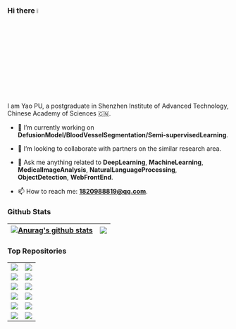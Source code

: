 ### Hi there <a href="https://www.gautamkrishnar.com/"><img src="https://media.giphy.com/media/hvRJCLFzcasrR4ia7z/giphy.gif" width="5%"></a>

I am Yao PU, a postgraduate in Shenzhen Institute of Advanced Technology, Chinese Academy of Sciences :cn:.

- :seedling: I’m currently working on **DefusionModel/BloodVesselSegmentation/Semi-supervisedLearning**.

- :dancers: I’m looking to collaborate with partners on the similar research area.

- :speech_balloon: Ask me anything related to **DeepLearning**, **MachineLearning**, **MedicalImageAnalysis**, **NaturalLanguageProcessing**, **ObjectDetection**, **WebFrontEnd**.

- :mailbox: How to reach me: [**1820988819@qq.com**](mailto:1820988819@qq.com).

### Github Stats

| <a href="https://github.com/Allenem"><img align="center" src="https://github-readme-stats.vercel.app/api?username=Allenem&show_icons=true&include_all_commits=true&theme=buefy&hide_border=true" alt="Anurag's github stats" /></a> | <a href="https://github.com/Allenem"><img align="center" src="https://github-readme-stats.vercel.app/api/top-langs/?username=Allenem&layout=compact&theme=buefy&hide_border=true" /></a> |
| - | - |

### Top Repositories

<table>
   <tr>
      <td><a href="https://github.com/Allenem/DDPM"><img align="center" src="https://github-readme-stats.vercel.app/api/pin/?username=Allenem&repo=DDPM&theme=buefy" /></a></td>
      <td><a href="https://github.com/Allenem/SSL4DSA"><img align="center" src="https://github-readme-stats.vercel.app/api/pin/?username=Allenem&repo=SSL4DSA&theme=buefy" /></a></td>
   </tr>
   <tr>
      <td><a href="https://github.com/Allenem/MedicalImage"><img align="center" src="https://github-readme-stats.vercel.app/api/pin/?username=Allenem&repo=MedicalImage&theme=buefy"/></a></td>
      <td><a href="https://github.com/Allenem/PatternRecognition"><img align="center" src="https://github-readme-stats.vercel.app/api/pin/?username=Allenem&repo=PatternRecognition&theme=buefy" /></a></td>
   </tr>
   <tr>
      <td><a href="https://github.com/Allenem/DeepLearningCourse"><img align="center" src="https://github-readme-stats.vercel.app/api/pin/?username=Allenem&repo=DeepLearningCourse&theme=buefy" /></a></td>
      <td><a href="https://github.com/Allenem/transformer"><img align="center" src="https://github-readme-stats.vercel.app/api/pin/?username=Allenem&repo=transformer&theme=buefy" /></a></td>
   </tr>
   <tr>
      <td><a href="https://github.com/Allenem/YOLOv3SPP"><img align="center" src="https://github-readme-stats.vercel.app/api/pin/?username=Allenem&repo=YOLOv3SPP&theme=buefy" /></a></td>
      <td><a href="https://github.com/Allenem/graduation-design"><img align="center" src="https://github-readme-stats.vercel.app/api/pin/?username=Allenem&repo=graduation-design&theme=buefy" /></a></td>
   </tr>
   <tr>
      <td><a href="https://github.com/Allenem/CapitalManagementSystem"><img align="center" src="https://github-readme-stats.vercel.app/api/pin/?username=Allenem&repo=CapitalManagementSystem&theme=buefy" /></a></td>
      <td><a href="https://github.com/Allenem/DIPhomework"><img align="center" src="https://github-readme-stats.vercel.app/api/pin/?username=Allenem&repo=DIPhomework&theme=buefy" /></a></td>
   </tr>
   <tr>
      <td><a href="https://github.com/Allenem/GitHubNoteBook"><img align="center" src="https://github-readme-stats.vercel.app/api/pin/?username=Allenem&repo=GitHubNoteBook&theme=buefy" /></a></td>
      <td><a href="https://github.com/Allenem/GitHubNoteBook"><img align="center" src="https://github-readme-stats.vercel.app/api/pin/?username=Allenem&repo=GitHubNoteBook&theme=buefy" /></a></td>
   </tr>
</table>

<!-- 

[![github stats](https://github-readme-stats.vercel.app/api?username=Allenem&show_icons=true&theme=radical)](https://github.com/Allenem)

[![lazy status](https://github-readme-stats.vercel.app/api/top-langs/?username=Allenem&layout=compact&theme=radical)](https://github.com/Allenem)

[![github stats](https://github-readme-stats.vercel.app/api?username=Allenem&show_icons=true&theme=radical&bg_color=30,e96443,904e95&title_color=fff)](https://github.com/Allenem)

**Allenem/Allenem** is a ✨ _special_ ✨ repository because its `README.md` (this file) appears on your GitHub profile.👋

Here are some ideas to get you started:

- 🔭 I’m currently working on ...
- 🌱 I’m currently learning ...
- 👯 I’m looking to collaborate on ...
- 🤔 I’m looking for help with ...
- 💬 Ask me about ...
- 📫 How to reach me: ...
- 😄 Pronouns: ...
- ⚡ Fun fact: ...
-->
